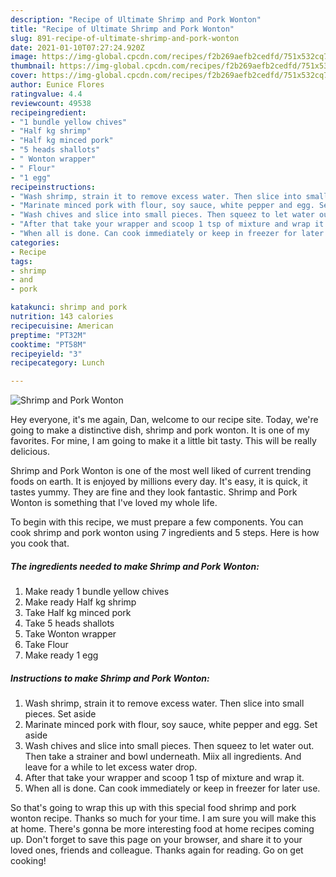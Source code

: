 ```yaml
---
description: "Recipe of Ultimate Shrimp and Pork Wonton"
title: "Recipe of Ultimate Shrimp and Pork Wonton"
slug: 891-recipe-of-ultimate-shrimp-and-pork-wonton
date: 2021-01-10T07:27:24.920Z
image: https://img-global.cpcdn.com/recipes/f2b269aefb2cedfd/751x532cq70/shrimp-and-pork-wonton-recipe-main-photo.jpg
thumbnail: https://img-global.cpcdn.com/recipes/f2b269aefb2cedfd/751x532cq70/shrimp-and-pork-wonton-recipe-main-photo.jpg
cover: https://img-global.cpcdn.com/recipes/f2b269aefb2cedfd/751x532cq70/shrimp-and-pork-wonton-recipe-main-photo.jpg
author: Eunice Flores
ratingvalue: 4.4
reviewcount: 49538
recipeingredient:
- "1 bundle yellow chives"
- "Half kg shrimp"
- "Half kg minced pork"
- "5 heads shallots"
- " Wonton wrapper"
- " Flour"
- "1 egg"
recipeinstructions:
- "Wash shrimp, strain it to remove excess water. Then slice into small pieces. Set aside"
- "Marinate minced pork with flour, soy sauce, white pepper and egg. Set aside"
- "Wash chives and slice into small pieces. Then squeez to let water out. Then take a strainer and bowl underneath. Miix all ingredients. And leave for a while to let excess water drop."
- "After that take your wrapper and scoop 1 tsp of mixture and wrap it."
- "When all is done. Can cook immediately or keep in freezer for later use."
categories:
- Recipe
tags:
- shrimp
- and
- pork

katakunci: shrimp and pork 
nutrition: 143 calories
recipecuisine: American
preptime: "PT32M"
cooktime: "PT58M"
recipeyield: "3"
recipecategory: Lunch

---
```



![Shrimp and Pork Wonton](https://img-global.cpcdn.com/recipes/f2b269aefb2cedfd/751x532cq70/shrimp-and-pork-wonton-recipe-main-photo.jpg)

Hey everyone, it's me again, Dan, welcome to our recipe site. Today, we're going to make a distinctive dish, shrimp and pork wonton. It is one of my favorites. For mine, I am going to make it a little bit tasty. This will be really delicious.

Shrimp and Pork Wonton is one of the most well liked of current trending foods on earth. It is enjoyed by millions every day. It's easy, it is quick, it tastes yummy. They are fine and they look fantastic. Shrimp and Pork Wonton is something that I've loved my whole life.




To begin with this recipe, we must prepare a few components. You can cook shrimp and pork wonton using 7 ingredients and 5 steps. Here is how you cook that.

<!--inarticleads1-->

##### The ingredients needed to make Shrimp and Pork Wonton:

1. Make ready 1 bundle yellow chives
1. Make ready Half kg shrimp
1. Take Half kg minced pork
1. Take 5 heads shallots
1. Take  Wonton wrapper
1. Take  Flour
1. Make ready 1 egg




<!--inarticleads2-->

##### Instructions to make Shrimp and Pork Wonton:

1. Wash shrimp, strain it to remove excess water. Then slice into small pieces. Set aside
1. Marinate minced pork with flour, soy sauce, white pepper and egg. Set aside
1. Wash chives and slice into small pieces. Then squeez to let water out. Then take a strainer and bowl underneath. Miix all ingredients. And leave for a while to let excess water drop.
1. After that take your wrapper and scoop 1 tsp of mixture and wrap it.
1. When all is done. Can cook immediately or keep in freezer for later use.




So that's going to wrap this up with this special food shrimp and pork wonton recipe. Thanks so much for your time. I am sure you will make this at home. There's gonna be more interesting food at home recipes coming up. Don't forget to save this page on your browser, and share it to your loved ones, friends and colleague. Thanks again for reading. Go on get cooking!

